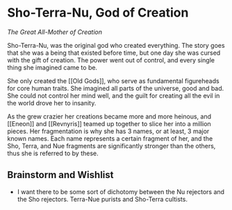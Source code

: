 # Sho-Terra-Nu, God of Creation
*The Great All-Mother of Creation*

Sho-Terra-Nu, was the original god who created everything. The story goes that she was a being that existed before time, but one day she was cursed with the gift of creation. The power went out of control, and every single thing she imagined came to be.

She only created the [[Old Gods]], who serve as fundamental figureheads for core human traits. She imagined all parts of the universe, good and bad. She could not control her mind well, and the guilt for creating all the evil in the world drove her to insanity.

As the grew crazier her creations became more and more heinous, and [[Eneon]] and [[Revnyris]] teamed up together to slice her into a million pieces. Her fragmentation is why she has 3 names, or at least, 3 major known names. Each name represents a certain fragment of her, and the Sho, Terra, and Nue fragments are significantly stronger than the others, thus she is referred to by these.

## Brainstorm and Wishlist

- I want there to be some sort of dichotomy between the Nu rejectors and the Sho rejectors. Terra-Nue purists and Sho-Terra cultists.